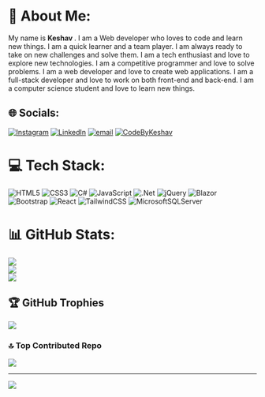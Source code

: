 # 💫 About Me:
My name is <strong>Keshav </strong>. I am a Web developer who loves to code and learn new things. I am a quick learner and a team player. I am always ready to take on new challenges and solve them. I am a tech enthusiast and love to explore new technologies. I am a competitive programmer and love to solve problems. I am a web developer and love to create web applications. I am a full-stack developer and love to work on both front-end and back-end. I am a computer science student and love to learn new things.<br>

 
## 🌐 Socials:
[![Instagram](https://img.shields.io/badge/Instagram-%23E4405F.svg?logo=Instagram&logoColor=white)](https://instagram.com/heykeshavyou) [![LinkedIn](https://img.shields.io/badge/LinkedIn-%230077B5.svg?logo=linkedin&logoColor=white)](https://linkedin.com/in/heykeshavyou) [![email](https://img.shields.io/badge/Email-D14836?logo=gmail&logoColor=white)](mailto:keshav210305@gmail.com) 
[![CodeByKeshav](https://img.shields.io/badge/Visit%20My%20Portfolio-4CAF50?style=for-the-badge)](https://portfolio-react-ashen-psi.vercel.app/)

# 💻 Tech Stack:
![HTML5](https://img.shields.io/badge/html5-%23E34F26.svg?style=for-the-badge&logo=html5&logoColor=white) ![CSS3](https://img.shields.io/badge/css3-%231572B6.svg?style=for-the-badge&logo=css3&logoColor=white) ![C#](https://img.shields.io/badge/c%23-%23239120.svg?style=for-the-badge&logo=csharp&logoColor=white) ![JavaScript](https://img.shields.io/badge/javascript-%23323330.svg?style=for-the-badge&logo=javascript&logoColor=%23F7DF1E) ![.Net](https://img.shields.io/badge/.NET-5C2D91?style=for-the-badge&logo=.net&logoColor=white) ![jQuery](https://img.shields.io/badge/jquery-%230769AD.svg?style=for-the-badge&logo=jquery&logoColor=white) ![Blazor](https://img.shields.io/badge/blazor-%235C2D91.svg?style=for-the-badge&logo=blazor&logoColor=white) ![Bootstrap](https://img.shields.io/badge/bootstrap-%238511FA.svg?style=for-the-badge&logo=bootstrap&logoColor=white) ![React](https://img.shields.io/badge/react-%2320232a.svg?style=for-the-badge&logo=react&logoColor=%2361DAFB) ![TailwindCSS](https://img.shields.io/badge/tailwindcss-%2338B2AC.svg?style=for-the-badge&logo=tailwind-css&logoColor=white) ![MicrosoftSQLServer](https://img.shields.io/badge/Microsoft%20SQL%20Server-CC2927?style=for-the-badge&logo=microsoft%20sql%20server&logoColor=white)
# 📊 GitHub Stats:
![](https://github-readme-stats.vercel.app/api?username=heykeshavyou&theme=dark&hide_border=true&include_all_commits=false&count_private=true)<br/>
![](https://nirzak-streak-stats.vercel.app/?user=heykeshavyou&theme=dark&hide_border=true)<br/>
![](https://github-readme-stats.vercel.app/api/top-langs/?username=heykeshavyou&theme=dark&hide_border=true&include_all_commits=false&count_private=true&layout=compact)

## 🏆 GitHub Trophies
![](https://github-profile-trophy.vercel.app/?username=heykeshavyou&theme=radical&no-frame=false&no-bg=true&margin-w=4)

### 🔝 Top Contributed Repo
![](https://github-contributor-stats.vercel.app/api?username=heykeshavyou&limit=5&theme=dark&combine_all_yearly_contributions=true)

---
[![](https://visitcount.itsvg.in/api?id=heykeshavyou&icon=0&color=0)](https://visitcount.itsvg.in)

<!-- Proudly created with GPRM ( https://gprm.itsvg.in ) -->
